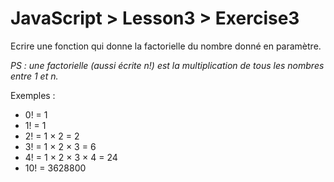 # JavaScript > Lesson3 > Exercise3

Ecrire une fonction qui donne la factorielle du nombre donné en paramètre.

_PS : une factorielle (aussi écrite n!) est la multiplication de tous les nombres entre 1 et n._

Exemples :

* 0! = 1
* 1! = 1
* 2! = 1 × 2 = 2
* 3! = 1 × 2 × 3 = 6
* 4! = 1 × 2 × 3 × 4 = 24
* 10! = 3628800
